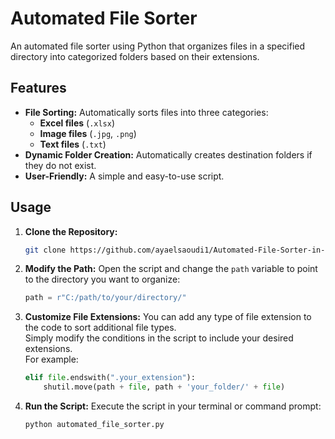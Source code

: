 # Automated File Sorter

An automated file sorter using Python that organizes files in a specified directory into categorized folders based on their extensions.

## Features

- **File Sorting:** Automatically sorts files into three categories:
  - **Excel files** (`.xlsx`)
  - **Image files** (`.jpg`, `.png`)
  - **Text files** (`.txt`)
- **Dynamic Folder Creation:** Automatically creates destination folders if they do not exist.
- **User-Friendly:** A simple and easy-to-use script.

## Usage

1. **Clone the Repository:**
   ```bash
   git clone https://github.com/ayaelsaoudi1/Automated-File-Sorter-in-File-Explorer-using-Python.git
   ```

2. **Modify the Path:**
   Open the script and change the `path` variable to point to the directory you want to organize:
   ```python
   path = r"C:/path/to/your/directory/"
   ```

3. **Customize File Extensions:**
   You can add any type of file extension to the code to sort additional file types.  
   Simply modify the conditions in the script to include your desired extensions.  
   For example:
   ```python
   elif file.endswith(".your_extension"):
       shutil.move(path + file, path + 'your_folder/' + file)
   ```

4. **Run the Script:**
   Execute the script in your terminal or command prompt:
   ```bash
   python automated_file_sorter.py
   ```

